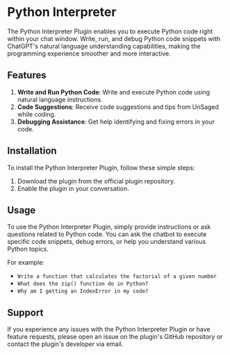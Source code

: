 # Python Interpreter

The Python Interpreter Plugin enables you to execute Python code right within your chat window. Write, run, and debug Python code snippets with ChatGPT's natural language understanding capabilities, making the programming experience smoother and more interactive.

## Features

1. **Write and Run Python Code**: Write and execute Python code using natural language instructions.
2. **Code Suggestions**: Receive code suggestions and tips from UnSaged while coding.
3. **Debugging Assistance**: Get help identifying and fixing errors in your code.

## Installation

To install the Python Interpreter Plugin, follow these simple steps:

1. Download the plugin from the official plugin repository.
2. Enable the plugin in your conversation.

## Usage

To use the Python Interpreter Plugin, simply provide instructions or ask questions related to Python code. You can ask the chatbot to execute specific code snippets, debug errors, or help you understand various Python topics.

For example:

- `Write a function that calculates the factorial of a given number`
- `What does the zip() function do in Python?`
- `Why am I getting an IndexError in my code?`

## Support

If you experience any issues with the Python Interpreter Plugin or have feature requests, please open an issue on the plugin's GitHub repository or contact the plugin's developer via email.
